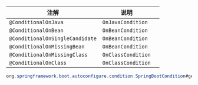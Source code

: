 | 注解                            | 说明               |      |
| ------------------------------- | ------------------ | ---- |
| `@ConditionalOnJava`            | `OnJavaCondition`  |      |
| `@ConditionalOnBean`            | `OnBeanCondition`  |      |
| `@ConditionalOnSingleCandidate` | `OnBeanCondition`  |      |
| `@ConditionalOnMissingBean`     | `OnBeanCondition`  |      |
| `@ConditionalOnMissingClass`    | `OnClassCondition` |      |
| `@ConditionalOnClass`           | `OnClassCondition` |      |

```java
org.springframework.boot.autoconfigure.condition.SpringBootCondition#getMatchOutcome
```

